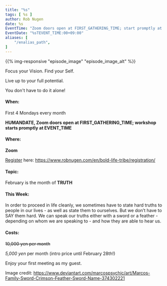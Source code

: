 ```yaml
---
title: "%s"
tags: [ %s ]
author: Rob Nugen
date: %s
EventTime: "Zoom doors open at FIRST_GATHERING_TIME; start promptly at EVENT_TIME"
EventDate: "%sTEVENT_TIME:00+09:00"
aliases: [
    "/enalias_path",
]
---
```


{{% img-responsive "episode_image" "episode_image_alt" %}}

Focus your Vision.  Find your Self.

Live up to your full potential.

You don't have to do it alone!

#### When:

First 4 Mondays every month

**HUMANDATE, Zoom doors open at FIRST_GATHERING_TIME; workshop starts promptly at EVENT_TIME**

#### Where:

**Zoom**

[Register](/en/bold-life-tribe/registration/) here: https://www.robnugen.com/en/bold-life-tribe/registration/

#### Topic:

February is the month of __TRUTH__

#### This Week:

In order to proceed in life cleanly, we sometimes have to state hard truths to people in our lives - as well as state them to ourselves.  But we don’t have to SAY them hard.  We can speak our truths either with a sword or a feather - depending on whom we are speaking to - and how they are able to hear us.

#### Costs: ####

~~10,000 yen per month~~

*5,000 yen* per month (intro price until February 28th!)

Enjoy your first meeting as my guest.

<div class="note">Image credit:
<a href="https://www.deviantart.com/marcospsychic/art/Marcos-Family-Sword-Crimson-Feather-Sword-Name-374302221">https://www.deviantart.com/marcospsychic/art/Marcos-Family-Sword-Crimson-Feather-Sword-Name-374302221</a>
</div>
